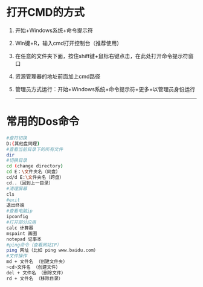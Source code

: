 # 打开CMD的方式

1. 开始+Windows系统+命令提示符

2. Win键+R，输入cmd打开控制台（推荐使用）

3. 在任意的文件夹下面，按住shift键+鼠标右键点击，在此处打开命令提示符窗口

4. 资源管理器的地址前面加上cmd路径

5. 管理员方式运行：开始+Windows系统+命令提示符+更多+以管理员身份运行

   ---

# 常用的Dos命令

```bash
#盘符切换
D:(其他盘同理)
#查看当前目录下的所有文件
dir
#切换目录
cd (change directory)
cd E：\文件夹名（同盘）
cd/d E:\文件夹名（跨盘）
cd..（回到上一目录）
#清理屏幕
cls
#exit
退出终端
#查看电脑ip
ipconfig
#打开部分应用
calc 计算器
mspaint 画图
notepad 记事本
#ping命令（查看网站IP）
ping 网址（比如 ping www.baidu.com）
#文件操作
md + 文件名 （创建文件夹）
>cd>文件名 （创建文件）
del + 文件名 （删除文件）
rd + 文件名 （移除目录）
```

